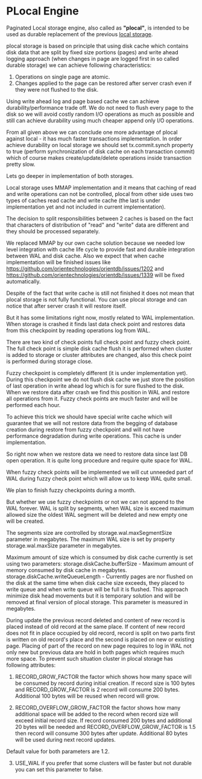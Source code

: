 
# PLocal Engine

Paginated Local storage engine, also called as **"plocal"**, is intended to be used as durable replacement of the previous [local storage](Local-Storage.md).

plocal storage is based on principle that using disk cache which contains disk data that are split by fixed size portions (pages) and write ahead logging approach (when changes in page are logged first in so called durable storage) we can achieve following characteristics:

1. Operations on single page are atomic.
2. Changes applied to the page can be restored after server crash even if they were not flushed to the disk.

Using write ahead log and page based cache we can achieve durability/performance trade off. We do not need to flush every page to the disk so we will avoid costly random I/O operations as much as possible and still can achieve durability using much cheaper append only I/O operations.

From all given above we can conclude one more advantage of plocal against local - it has much faster transactions implementation. In order achieve durability on local storage we should set tx.commit.synch property to true (perform synchronization of disk cache on each transaction commit) which of course makes
create/update/delete operations inside transaction pretty slow.

Lets go deeper in implementation of both storages.

Local storage uses MMAP implementation and it means that caching of read and write operations can not be controlled, plocal from other side uses two types of caches read cache and write cache (the last is under implementation yet and not included in current implementation).

The decision to split responsibilities between 2 caches is based on the fact that characters of distribution of "read" and "write" data are different and they should be processed separately.

We replaced MMAP by our own cache solution because we needed low level integration with cache life cycle  to provide fast and durable integration between WAL and disk cache. Also we expect that when cache implementation will be finished issues like https://github.com/orientechnologies/orientdb/issues/1202 and https://github.com/orientechnologies/orientdb/issues/1339 will be fixed automatically.

Despite of the fact that write cache is still not finished it does not mean that plocal storage is not fully functional. You can use plocal storage and can notice that after server crash it will restore itself.

But it has some limitations right now, mostly related to WAL implementation.
When storage is crashed it finds last data check point and restores data from this checkpoint by reading operations log from WAL.

There are two kind of check points full check point and fuzzy check point.
The full check point is simple disk cache flush it is performed when cluster is added to storage or cluster attributes are changed, also this check point is performed during storage close.

Fuzzy checkpoint is completely different (it is under implementation yet).
During this checkpoint we do not flush disk cache we just store the position of last operation in write ahead log which is for sure flushed to the disk.
When we restore data after crash we find this position in WAL and restore all operations from it.
Fuzzy check points are much faster and will be performed each hour.

To achieve this trick we should have special write cache which will guarantee that we will not restore data from the begging of database creation during restore from fuzzy checkpoint and will not have performance degradation during write operations. This cache is under implementation.

So right now when we restore data we need to restore data since last DB open operation.
It is quite long procedure and require quite space for WAL.

When fuzzy check points will be implemented we will cut unneeded part of WAL during fuzzy check point which will allow us to keep WAL quite small.

We plan to finish fuzzy checkpoints during a month.

But whether we use fuzzy checkpoints or not we can not append to the WAL forever.
WAL is split by segments, when WAL size is exceed maximum allowed size the oldest WAL segment will be deleted and new empty one will be created.

The segments size are controlled by storage.wal.maxSegmentSize parameter in megabytes.
The maximum WAL size is set by property storage.wal.maxSize parameter in megabytes.

Maximum amount of size which is consumed by disk cache currently is set using two parameters:
storage.diskCache.bufferSize - Maximum amount of memory consumed by disk cache in megabytes.
storage.diskCache.writeQueueLength - Currently pages are nor flushed on the disk at the same time when disk cache size exceeds, they placed to write queue and when write queue will be full it is flushed. This approach minimize disk head movements but it is temporary solution and will be removed at final version of plocal storage. This parameter is measured in megabytes.

During update the previous record deleted and content of new record is placed instead of old record at the same place. If content of new record does not fit in place occupied by old record, record is split on two parts first is written on old record's place and the second is placed on new or existing page.
Placing of part of the record on new page requires to log in WAL not only new but previous data are hold in both pages which requires much more space. To prevent such situation cluster in plocal storage has following attributes:

1. RECORD_GROW_FACTOR the factor which shows how many space will be consumed by record during initial creation. If record size is 100 bytes and RECORD_GROW_FACTOR  is 2 record will consume 200 bytes. Additional 100 bytes will be reused when record will grow.

2. RECORD_OVERFLOW_GROW_FACTOR the factor shows how many additional space will be added to the record when record size will exceed initial record size. If record consumed 200 bytes and additional 20 bytes will be needed and RECORD_OVERFLOW_GROW_FACTOR is 1.5 then record will consume 300 bytes after update. Additional 80 bytes will be used during next record updates.

Default value for both parameters are 1.2.

3. USE_WAL if you prefer that some clusters will be faster but not durable you can set this parameter to false.
